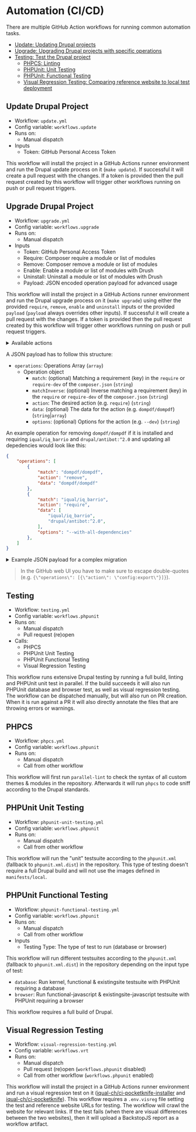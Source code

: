 # Automation (CI/CD)

There are multiple GitHub Action workflows for running common automation tasks.

* [Update: Updating Drupal projects](#update-drupal-project)
* [Upgrade: Upgrading Drupal projects with specific operations](#upgrade-drupal-project)
* [Testing: Test the Drupal project](#testing)
  * [PHPCS: Linting](#phpcs)
  * [PHPUnit: Unit Testing](#phpunit-unit-testing)
  * [PHPUnit: Functional Testing](#phpunit-functional-testing)
  * [Visual Regression Testing: Comparing reference website to local test deployment](#visual-regression-testing)

## Update Drupal Project

* Workflow: `update.yml`
* Config variable: `workflows.update`
* Runs on:
    * Manual dispatch
* Inputs
    * Token: GitHub Personal Access Token

This workflow will install the project in a GitHub Actions runner environment and run the Drupal update process on it (`make update`). If successful it will create a pull request with the changes. If a token is provided then the pull request created by this workflow will trigger other workflows running on push or pull request triggers.

## Upgrade Drupal Project

* Workflow: `upgrade.yml`
* Config variable: `workflows.upgrade`
* Runs on:
    * Manual dispatch
* Inputs
    * Token: GitHub Personal Access Token
    * Require: Composer require a module or list of modules
    * Remove: Composer remove a module or list of modules
    * Enable: Enable a module or list of modules with Drush
    * Uninstall: Uninstall a module or list of modules with Drush
    * Payload: JSON encoded operation payload for advanced usage

This workflow will install the project in a GitHub Actions runner environment and run the Drupal upgrade process on it (`make upgrade`) using either the provided `require`, `remove`, `enable` and `uninstall` inputs or the provided `payload` (`payload` always overrides other inputs). If successful it will create a pull request with the changes. If a token is provided then the pull request created by this workflow will trigger other workflows running on push or pull request triggers.

<details><summary>Available actions</summary>

* `remove`: Removing packages with `composer remove`.
* `require`: Requiring new or upgrading existing packages with `composer require`.
* `update`: Updating packages with existing version constraints with `composer update`.
* `bump`: Bumping the version constraints in the requirements according to the installed versions with `composer bump`.
* `config`: Changing the composer config with `composer config` (repositories, platform, or extra like project-scaffold).
* `rector`: Drupal rector for running automated code fixes and upgrades with `rector` (for custom project modules).
* `phpcbf`: PHP code beautifying with `phpcbf` for improving code quality (for custom project modules).
* `updatedb`: Drupal database updates with `drush updatedb`.
* `enable`: Enabling Drupal modules with `drush pm:enable`.
* `uninstall`: Uninstalling/disabling Drupal modules with `drush pm:uninstall`.
* `enable`: Enabling Drupal themes `drush theme:enable`.
* `uninstall`: Uninstalling/disabling Drupal themes `drush theme:uninstall`.
* `export`: Exporting the Drupal configuration `drush config:export`.
* `set`: Setting Drupal configuration with`drush config:set` (e.g. site title).
* `project:scaffold`: Scaffolding project assets with `composer project:scaffold`.
* `drupal:scaffold`: Scaffolding drupal assets with `composer drupal:scaffold`.
* `patch-add`: Adding patches to composer with `composer patch-add`.
* `patch-remove`: Removing patches from composer with `composer patch-remove`.
* `commit`: Committing changes between operation actions with `git commit`.
* `reboot`: Rebooting/restarting the local deployment between operation actions (e.g. when changing images).

</details>

A JSON payload has to follow this structure:

* `operations`: Operations Array (`array`)
    * Operation object
        * `match`: (optional) Matching a requirement (key) in the `require` or `require-dev` of the `composer.json` (`string`)
        * `matchInverse`: (optional) Inverse matching a requirement (key) in the `require` or `require-dev` of the `composer.json` (`string`)
        * `action`: The desired action (e.g. `require`) (`string`)
        * `data`: (optional) The data for the action (e.g. `dompdf/dompdf`) (`string`|`array`)
        * `options`: (optional) Options for the action (e.g. `--dev`) (`string`)

An example operation for removing `dompdf/dompdf` if it is installed and requiring `iqual/iq_barrio` and `drupal/antibot:^2.0` and updating all depedencies would look like this:

```json
{
    "operations": [
        {
            "match": "dompdf/dompdf",
            "action": "remove",
            "data": "dompdf/dompdf"
        },
        {
            "match": "iqual/iq_barrio",
            "action": "require",
            "data": [
                "iqual/iq_barrio",
                "drupal/antibot:^2.0",
            ],
            "options": "--with-all-dependencies"
        },
    ]
}
```

<details><summary>Example JSON payload for a complex migration</summary>

```JSON
{
    "operations": [
      {
        "match": "dompdf/dompdf",
        "action": "remove",
        "data": "dompdf/dompdf"
      },
      {
        "match": "zaporylie/composer-drupal-optimizations",
        "action": "remove",
        "data": "zaporylie/composer-drupal-optimizations"
      },
      {
        "match": "webflo/drupal-finder",
        "action": "remove",
        "data": "webflo/drupal-finder",
        "options": "--no-update"
      },
      {
        "action": "update",
        "options": "--lock"
      },
      {
        "action": "commit",
        "data": "Removed legacy root requirements"
      },
      {
        "action": "rector",
      },
      {
        "action": "phpcbf",
        "options": "--standard=Drupal,DrupalPractice --extensions='php,module,inc,install,test,profile,theme,css,info,txt,md,yml'"
      },
      {
        "action": "commit",
        "data": "Ran rector and code beautifier"
      },
      {
        "action": "config",
        "key": "extra.project-scaffold.runtime",
        "data": {
          "php_version": "8.1"
        },
        "options": "--merge"
      },
      {
        "action": "config",
        "key": "platform.php",
        "data": "8.1.17"
      },
      {
        "action": "project:scaffold"
      },
      {
        "action": "reboot"
      },
      {
        "match": "iqual/iq_barrio",
        "action": "require",
        "data": [
          "iqual/iq_barrio",
          "drupal/antibot:^2.0",
        ],
        "options": "--with-all-dependencies"
      },
      {
        "action": "update",
        "options": "--with-all-dependencies"
      },
      {
        "action": "updatedb"
      },
      {
        "action": "config:export"
      },
      {
        "action": "config",
        "key": "platform",
        "options": "--unset"
      }
    ]
}
```

</details>

> In the GitHub web UI you have to make sure to escape double-quotes (e.g. `{\"operations\": [{\"action\": \"config:export\"}]}`).

## Testing

* Workflow: `testing.yml`
* Config variable: `workflows.phpunit`
* Runs on:
    * Manual dispatch
    * Pull request (re)open
* Calls:
    * PHPCS
    * PHPUnit Unit Testing
    * PHPUnit Functional Testing
    * Visual Regression Testing

This workflow runs extensive Drupal testing by running a full build, linting and PHPUnit unit test in parallel. If the build succeeds it will also run PHPUnit database and browser test, as well as visual regression testing. The workflow can be dispatched manually, but will also run on PR creation. When it is run against a PR it will also directly annotate the files that are throwing errors or warnings.

## PHPCS

* Workflow: `phpcs.yml`
* Config variable: `workflows.phpunit`
* Runs on:
    * Manual dispatch
    * Call from other workflow

This workflow will first run `parallel-lint` to check the syntax of all custom themes & modules in the repository. Afterwards it will run `phpcs` to code sniff according to the Drupal standards.

## PHPUnit Unit Testing

* Workflow: `phpunit-unit-testing.yml`
* Config variable: `workflows.phpunit`
* Runs on:
    * Manual dispatch
    * Call from other workflow

This workflow will run the "unit" testsuite according to the `phpunit.xml` (fallback to `phpunit.xml.dist`) in the repository. This type of testing doesn't require a full Drupal build and will not use the images defined in `manifests/local`.

## PHPUnit Functional Testing

* Workflow: `phpunit-functional-testing.yml`
* Config variable: `workflows.phpunit`
* Runs on:
    * Manual dispatch
    * Call from other workflow
* Inputs
    * Testing Type: The type of test to run (database or browser)

This workflow will run different testsuites according to the `phpunit.xml` (fallback to `phpunit.xml.dist`) in the repository depending on the input type of test:

* `database`: Run kernel, functional & existingsite testsuite with PHPUnit requiring a database
* `browser`: Run functional-javascript & existingsite-javascript testsuite with PHPUnit requiring a browser

This workflow requires a full build of Drupal.

## Visual Regression Testing

* Workflow: `visual-regression-testing.yml`
* Config variable: `workflows.vrt`
* Runs on:
    * Manual dispatch
    * Pull request (re)open (`workflows.phpunit` disabled)
    * Call from other workflow (`workflows.phpunit` enabled)

This workflow will install the project in a GitHub Actions runner environment and run a visual regression test on it ([iqual-ch/ci-pocketknife-installer](https://github.com/iqual-ch/ci-pocketknife-installer) and [iqual-ch/ci-pocketknife](https://github.com/iqual-ch/ci-pocketknife/)). This workflow requires a `.env.visreg` file setting the test and reference website URLs for testing. The workflow will crawl the website for relevant links. If the test fails (when there are visual differences between the two websites), then it will upload a BackstopJS report as a workflow artifact.
